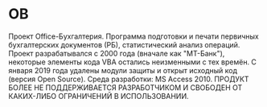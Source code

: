 # OB
Проект Office-Бухгалтерия.
Программа подготовки и печати первичных бухгалтерских документов (РБ), статистический анализ операций. 
Проект разрабатывался с 2000 года (вначале как "МТ-Банк"), некоторые элементы кода VBA остались неизменными с тех времён. 
С января 2019 года удалены модули защиты и открыт исходный код (версия Open Source).
Среда разработки: MS Access 2010.
ПРОДУКТ БОЛЕЕ НЕ ПОДДЕРЖИВАЕТСЯ РАЗРАБОТЧИКОМ И СВОБОДЕН ОТ КАКИХ-ЛИБО ОГРАНИЧЕНИЙ В ИСПОЛЬЗОВАНИИ.
